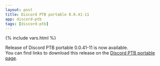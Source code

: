```yaml
---
layout: post
title: Discord PTB portable 0.0.41-11
app: discord-ptb
tags: [discord-ptb]
---
```

{% include vars.html %}

Release of Discord PTB portable 0.0.41-11 is now available.<br />
You can find links to download this release on the [Discord PTB portable page](/app/discord-ptb-portable).